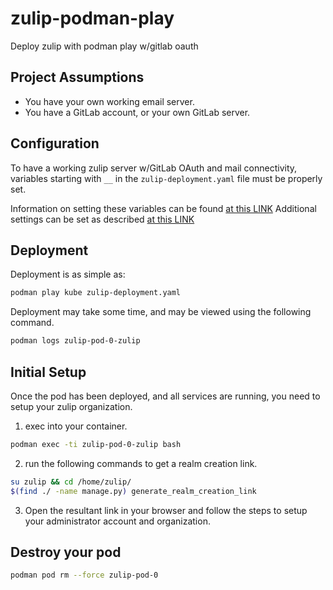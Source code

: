 # zulip-podman-play
Deploy zulip with podman play w/gitlab oauth

## Project Assumptions

- You have your own working email server.
- You have a GitLab account, or your own GitLab server.

## Configuration

To have a working zulip server w/GitLab OAuth and mail connectivity, variables starting with `__` in the `zulip-deployment.yaml` file must be properly set.

Information on setting these variables can be found [at this LINK][1]
Additional settings can be set as described [at this LINK][2]

## Deployment

Deployment is as simple as:

```bash
podman play kube zulip-deployment.yaml
```

Deployment may take some time, and may be viewed using the following command.

```bash
podman logs zulip-pod-0-zulip
```

## Initial Setup

Once the pod has been deployed, and all services are running, you need to setup your zulip organization.

1. exec into your container.

```bash
podman exec -ti zulip-pod-0-zulip bash
```

2. run the following commands to get a realm creation link.

```bash
su zulip && cd /home/zulip/
$(find ./ -name manage.py) generate_realm_creation_link
```

3. Open the resultant link in your browser and follow the steps to setup your administrator account and organization.

## Destroy your pod

```bash
podman pod rm --force zulip-pod-0
```

[1]: https://github.com/zulip/zulip/blob/master/zproject/prod_settings_template.py
[2]: https://github.com/zulip/docker-zulip#configuration
